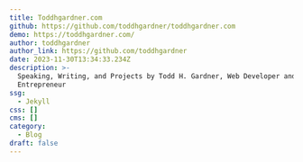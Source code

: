 ```yaml
---
title: Toddhgardner.com
github: https://github.com/toddhgardner/toddhgardner.com
demo: https://toddhgardner.com/
author: toddhgardner
author_link: https://github.com/toddhgardner
date: 2023-11-30T13:34:33.234Z
description: >-
  Speaking, Writing, and Projects by Todd H. Gardner, Web Developer and
  Entrepreneur
ssg:
  - Jekyll
css: []
cms: []
category:
  - Blog
draft: false
---
```

